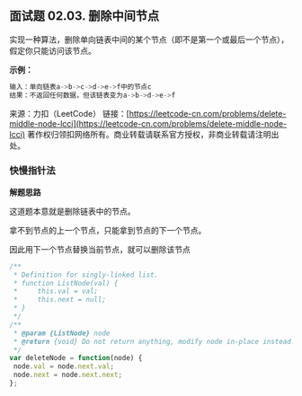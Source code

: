 ## 面试题 02.03. 删除中间节点

实现一种算法，删除单向链表中间的某个节点（即不是第一个或最后一个节点），假定你只能访问该节点。

**示例：**
```js
输入：单向链表a->b->c->d->e->f中的节点c
结果：不返回任何数据，但该链表变为a->b->d->e->f
```

来源：力扣（LeetCode）
链接：[https://leetcode-cn.com/problems/delete-middle-node-lcci](https://leetcode-cn.com/problems/delete-middle-node-lcci)
著作权归领扣网络所有。商业转载请联系官方授权，非商业转载请注明出处。

### 快慢指针法

**解题思路**

这道题本意就是删除链表中的节点。

拿不到节点的上一个节点，只能拿到节点的下一个节点。

因此用下一个节点替换当前节点，就可以删除该节点

```js
/**
 * Definition for singly-linked list.
 * function ListNode(val) {
 *     this.val = val;
 *     this.next = null;
 * }
 */
/**
 * @param {ListNode} node
 * @return {void} Do not return anything, modify node in-place instead.
 */
var deleteNode = function(node) {
 node.val = node.next.val;
 node.next = node.next.next; 
};
```